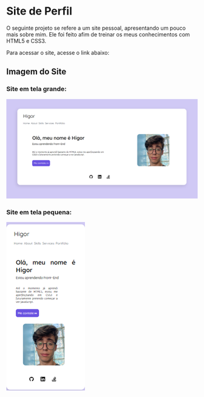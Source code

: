 # Site de Perfil
O seguinte projeto se refere a um site pessoal, apresentando um pouco mais sobre mim. Ele foi feito afim de treinar os meus conhecimentos com HTML5 e CSS3.

Para acessar o site, acesse o link abaixo:


## Imagem do Site

### Site em tela grande:
![alt text](image-1.png)

### Site em tela pequena:
![alt text](image-2.png)
